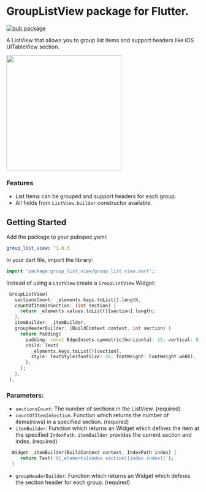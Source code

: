 # GroupListView package for Flutter.

[![pub package](https://img.shields.io/pub/v/group_list_view.svg)](https://pub.dev/packages/group_list_view)

A ListView that allows you to group list items and support headers like iOS UITableView section.

<img src="https://raw.githubusercontent.com/Daniel-Ioannou/flutter_group_list_view/master/assets/ReadMe%20%20Screenshot.png" width="300"> 

### Features
* List Items can be grouped and support headers for each group.
* All fields from `ListView.builder` constructor available.


## Getting Started

 Add the package to your pubspec.yaml:

 ```yaml
 group_list_view: ^1.0.3
 ```
 
 In your dart file, import the library:

 ```Dart
import 'package:group_list_view/group_list_view.dart';
 ``` 
 
 Instead of using a `ListView` create a `GroupListView` Widget:
 
 ```Dart
  GroupListView(
    sectionsCount: _elements.keys.toList().length,
    countOfItemInSection: (int section) {
      return _elements.values.toList()[section].length;
    },
    itemBuilder: _itemBuilder,
    groupHeaderBuilder: (BuildContext context, int section) {
      return Padding(
        padding: const EdgeInsets.symmetric(horizontal: 15, vertical: 8),
        child: Text(
          _elements.keys.toList()[section],
          style: TextStyle(fontSize: 18, fontWeight: FontWeight.w600),
        ),
      );
    },
  ),
```

### Parameters:
* `sectionsCount`: The number of sections in the ListView. (required)
* `countOfItemInSection`. Function which returns the number of items(rows) in a specified section. (required)
* `itemBuilder`: Function which returns an Widget which defines the item at the specified `IndexPath`. `itemBuilder` provides the current section and index. (required)
```Dart
  Widget _itemBuilder(BuildContext context, IndexPath index) {
     return Text('${_elements[index.section][index.index]}');
  }
```  
* `groupHeaderBuilder`: Function which returns an Widget which defines the section header for each group. (required)